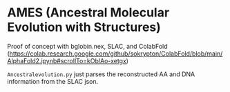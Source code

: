 
# AMES (Ancestral Molecular Evolution with Structures)



Proof of concept with bglobin.nex, SLAC, and ColabFold (https://colab.research.google.com/github/sokrypton/ColabFold/blob/main/AlphaFold2.ipynb#scrollTo=kOblAo-xetgx)

`Ancestralevolution.py` just parses the reconstructed AA and DNA information from the SLAC json.
